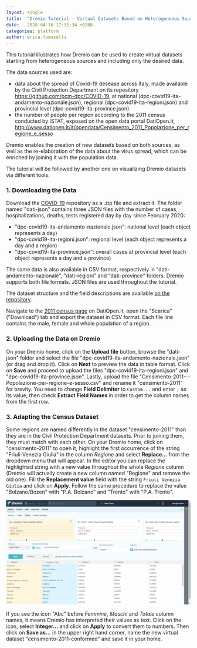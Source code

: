 ```yaml
---
layout: single
title:  "Dremio Tutorial - Virtual Datasets Based on Heterogeneous Sources"
date:   2020-04-16 17:31:34 +0200
categories: platform
author: erica.tomaselli
---
```

This tutorial illustrates how Dremio can be used to create virtual datasets starting from heterogeneous sources and including only the desired data.

The data sources used are:

- data about the spread of Covid-19 desease across Italy, made available by the Civil Protection Department on its repository https://github.com/pcm-dpc/COVID-19, at national (dpc-covid19-ita-andamento-nazionale.json), regional (dpc-covid19-ita-regioni.json) and provincial level (dpc-covid19-ita-province.json)
- the number of people per region according to the 2011 census conducted by ISTAT, exposed on the open data portal DatiOpen.it, http://www.datiopen.it/it/opendata/Censimento_2011_Popolazione_per_regione_e_sesso

Dremio enables the creation of new datasets based on both sources, as well as the re-elaboration of the data about the virus spread, which can be enriched by joining it with the population data.

The tutorial will be followed by another one on visualizing Dremio datasets via different tools.

### 1. Downloading the Data

Download the [COVID-19](https://github.com/pcm-dpc/COVID-19) repository as a .zip file and extract it. The folder named "dati-json" contains three JSON files with the number of cases, hospitalizations, deaths, tests registered day by day since February 2020:

- "dpc-covid19-ita-andamento-nazionale.json": national level (each object represents a day)
- "dpc-covid19-ita-regioni.json": regional level (each object represents a day and a region)
- "dpc-covid19-ita-province.json": overall cases at provincial level (each object represents a day and a province)

The same data is also available in CSV format, respectively in "dati-andamento-nazionale", "dati-regioni" and "dati-province" folders. Dremio supports both file formats. JSON files are used throughout the tutorial.

The dataset structure and the field descriptions are available [on the repository](https://github.com/pcm-dpc/COVID-19/blob/master/dati-andamento-covid19-italia.md).

Navigate to the [2011 census page](http://www.datiopen.it/it/opendata/Censimento_2011_Popolazione_per_regione_e_sesso) on DatiOpen.it, open the "Scarica" ("Download") tab and export the dataset in CSV format. Each file line contains the male, female and whole population of a region.

### 2. Uploading the Data on Dremio

On your Dremio home, click on the **Upload file** button, browse the "dati-json" folder and select the file "dpc-covid19-ita-andamento-nazionale.json" (or drag and drop it). Click on **Next** to preview the data in table format. Click on **Save** and proceed to upload the files "dpc-covid19-ita-regioni.json" and "dpc-covid19-ita-province.json". Lastly, upload the file "Censimento-2011---Popolazione-per-regione-e-sesso.csv" and rename it "censimento-2011" for brevity. You need to change **Field Delimiter** to `Custom...` and enter `;` as its value, then check **Extract Field Names** in order to get the column names from the first row.

### 3. Adapting the Census Dataset

Some regions are named differently in the dataset "censimento-2011" than they are in the Civil Protection Department datasets. Prior to joining them, they must match with each other. On your Dremio home, click on "censimento-2011" to open it, highlight the first occurrence of the string "Friuli-Venezia Giulia" in the column *Regione* and select **Replace...** from the dropdown menu that will appear. In the editor you can replace the highlighted string with a new value throughout the whole *Regione* column (Dremio will actually create a new column named "Regione" and remove the old one). Fill the **Replacement value** field with the string `Friuli Venezia Giulia` and click on **Apply**. Follow the same procedure to replace the value "Bolzano/Bozen" with "P.A. Bolzano" and "Trento" with "P.A. Trento".

![alt text](https://raw.githubusercontent.com/etomaselli/hello-world/master/tutorial-dremio/censimento.png)

If you see the icon "Abc" before *Femmine*, *Maschi* and *Totale* column names, it means Dremio has interpreted their values as text. Click on the icon, select **Integer...** and click on **Apply** to convert them to numbers. Then click on **Save as...** in the upper right hand corner, name the new virtual dataset "censimento-2011-conformed" and save it in your home.



